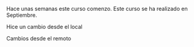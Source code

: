 Hace unas semanas este curso comenzo. Este curso se ha realizado en Septiembre.

Hice un cambio desde el local

Cambios desde el remoto
